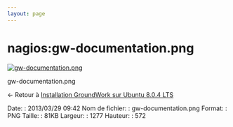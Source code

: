 ```yaml
---
layout: page
---
```


nagios:gw-documentation.png
===========================

[![gw-documentation.png](..//assets/media/nagios/gw-documentation.png@cache=&w=900&h=403 "gw-documentation.png")](..//assets/media/nagios/gw-documentation.png@cache= "Afficher le fichier original")

gw-documentation.png

← Retour à [Installation GroundWork sur Ubuntu 8.0.4
LTS](../../groundwork/groundwork-ubuntu-install.html "groundwork:groundwork-ubuntu-install")

Date:
:   2013/03/29 09:42
Nom de fichier:
:   gw-documentation.png
Format:
:   PNG
Taille:
:   81KB
Largeur:
:   1277
Hauteur:
:   572

